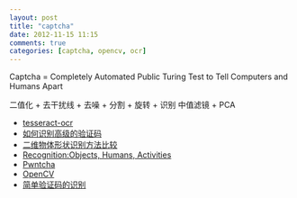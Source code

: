 ```yaml
---
layout: post
title: "captcha"
date: 2012-11-15 11:15
comments: true
categories: [captcha, opencv, ocr]
---
```


Captcha = Completely Automated Public Turing Test to Tell Computers and Humans Apart

二值化 + 去干扰线 + 去噪 + 分割 + 旋转 + 识别
中值滤镜 + PCA

* [tesseract-ocr](http://code.google.com/p/tesseract-ocr/)
* [如何识别高级的验证码](http://www.80vul.com/webzine_0x02/PSTZine_0x02_0x09.html)
* [二维物体形状识别方法比较](http://1.identify.sinaapp.com/?p=8)
* [Recognition:Objects, Humans, Activities](http://www.eecs.berkeley.edu/Research/Projects/CS/vision/shape/)
* [Pwntcha](http://caca.zoy.org/wiki/PWNtcha)
* [OpenCV](http://www.opencv.org.cn/opencvdoc/2.3.2/html/doc/tutorials/imgproc/table_of_content_imgproc/table_of_content_imgproc.html)
* [简单验证码的识别](http://blog.pluskid.org/wp-content/uploads/2010/01/captcha_src.zip)